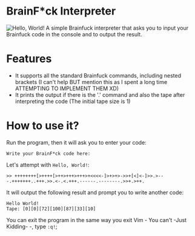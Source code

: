 # BrainF*ck Interpreter
![Hello, World!](https://upload.wikimedia.org/wikipedia/commons/thumb/b/b4/Hello_World_Brainfuck.png/280px-Hello_World_Brainfuck.png)
A simple Brainfuck interpreter that asks you to input your Brainfuck code in the console and to output the result.  
# Features
- It supports all the standard Brainfuck commands, including nested brackets (I can't help BUT mention this as I spent a long time ATTEMPTING TO IMPLEMENT THEM XD)
- It prints the output if there is the '.' command and also the tape after interpreting the code (The initial tape size is 1)
# How to use it?
Run the program, then it will ask you to enter your code: 
```
Write your BrainF*ck code here:
```
Let's attempt with `Hello, World!`: 
```
>> ++++++++[>++++[>++>+++>+++>+<<<<-]>+>+>->>+[<]<-]>>.>---.+++++++..+++.>>.<-.<.+++.------.--------.>>+.>++.
```
It will output the following result and prompt you to write another code: 
```
Hello World!
Tape: [0][0][72][100][87][33][10]
```
You can exit the program in the same way you exit Vim - You can't -Just Kidding- -, type `:q!`; 
